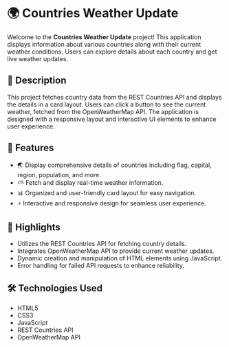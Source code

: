 # 🌍 Countries Weather Update

Welcome to the **Countries Weather Update** project! This application displays information about various countries along with their current weather conditions. Users can explore details about each country and get live weather updates.

## 📜 Description

This project fetches country data from the REST Countries API and displays the details in a card layout. Users can click a button to see the current weather, fetched from the OpenWeatherMap API. The application is designed with a responsive layout and interactive UI elements to enhance user experience.

## 🚀 Features

- 🌏 Display comprehensive details of countries including flag, capital, region, population, and more.
- ⛅ Fetch and display real-time weather information.
- 📊 Organized and user-friendly card layout for easy navigation.
- ⚡ Interactive and responsive design for seamless user experience.

## 🌟 Highlights

- Utilizes the REST Countries API for fetching country details.
- Integrates OpenWeatherMap API to provide current weather updates.
- Dynamic creation and manipulation of HTML elements using JavaScript.
- Error handling for failed API requests to enhance reliability.

## 🛠️ Technologies Used

- HTML5
- CSS3
- JavaScript
- REST Countries API
- OpenWeatherMap API
